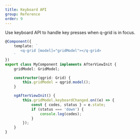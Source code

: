 ```yaml
---
title: Keyboard API
group: Reference
order: 9
---
```


Use keyboard API to handle key presses when q-grid is in focus.

```typescript
@Component({
    template: `
       <q-grid [model]="gridModel"></q-grid>
    `
})
export class MyComponent implements AfterViewInit {
    gridModel: GridModel;

    constructor(qgrid: Grid) {
        this.gridModel = qgrid.model();
    }

    ngAfterViewInit() {
        this.gridModel.keyboardChanged.on((e) => {
            const { codes, status } = e.state;
            if (status === 'down') {
                console.log(codes);
            }
        });
    }
}
```
